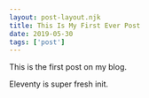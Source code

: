 ```yaml
---
layout: post-layout.njk 
title: This Is My First Ever Post
date: 2019-05-30
tags: ['post']
---
```

<!-- Excerpt Start -->
This is the first post on my blog.
<!-- Excerpt End -->
 
Eleventy is super fresh init.